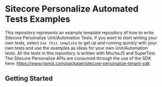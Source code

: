 # Sitecore Personalize Automated Tests Examples

This repository represents an example template repository of how to write Sitecore Personalize Unit/Automation Tests. If you want to start writing your own tests, select `Use this template` to get up and running quickly with your own tests and use the examples as ideas for your own Unit/Automation tests. All the tests in this repository is written with MochaJS and SuperTest. The Sitecore Personalize APIs are consumed through the use of the SDK here: https://www.npmjs.com/package/sitecore-personalize-tenant-sdk

## Getting Started
